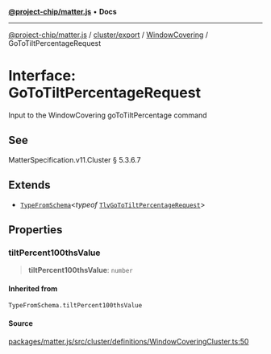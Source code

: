 [**@project-chip/matter.js**](../../../../../README.md) • **Docs**

***

[@project-chip/matter.js](../../../../../modules.md) / [cluster/export](../../../README.md) / [WindowCovering](../README.md) / GoToTiltPercentageRequest

# Interface: GoToTiltPercentageRequest

Input to the WindowCovering goToTiltPercentage command

## See

MatterSpecification.v11.Cluster § 5.3.6.7

## Extends

- [`TypeFromSchema`](../../../../../tlv/export/README.md#typefromschemas)\<*typeof* [`TlvGoToTiltPercentageRequest`](../README.md#tlvgototiltpercentagerequest)\>

## Properties

### tiltPercent100thsValue

> **tiltPercent100thsValue**: `number`

#### Inherited from

`TypeFromSchema.tiltPercent100thsValue`

#### Source

[packages/matter.js/src/cluster/definitions/WindowCoveringCluster.ts:50](https://github.com/project-chip/matter.js/blob/7a8cbb56b87d4ccf34bec5a9a95ab40a1711324f/packages/matter.js/src/cluster/definitions/WindowCoveringCluster.ts#L50)
